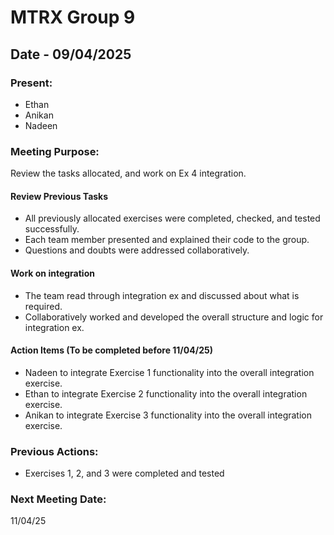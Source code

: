 # MTRX Group 9

##  Date - 09/04/2025
### Present:
- Ethan
- Anikan
- Nadeen

### Meeting Purpose:
Review the tasks allocated, and work on Ex 4 integration.
  
#### Review Previous Tasks
- All previously allocated exercises were completed, checked, and tested successfully.
- Each team member presented and explained their code to the group.
- Questions and doubts were addressed collaboratively.

#### Work on integration
- The team read through integration ex and discussed about what is required.
- Collaboratively worked and developed the overall structure and logic for integration ex.
  
#### Action Items (To be completed before 11/04/25)
- Nadeen to integrate Exercise 1 functionality into the overall integration exercise.
- Ethan to integrate Exercise 2 functionality into the overall integration exercise.
- Anikan to integrate Exercise 3 functionality into the overall integration exercise.
  
### Previous Actions:
- Exercises 1, 2, and 3 were completed and tested

### Next Meeting Date:
11/04/25
